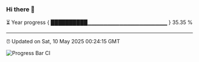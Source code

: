 ### Hi there 👋

⏳ Year progress { ██████████▁▁▁▁▁▁▁▁▁▁▁▁▁▁▁▁▁▁▁▁ } 35.35 %

---

⏰ Updated on Sat, 10 May 2025 00:24:15 GMT

![Progress Bar CI](https://github.com/liununu/liununu/workflows/Progress%20Bar%20CI/badge.svg)
